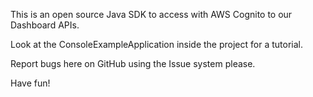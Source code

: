 This is an open source Java SDK to access with AWS Cognito to our Dashboard APIs.

Look at the ConsoleExampleApplication inside the project for a tutorial.

Report bugs here on GitHub using the Issue system please.

Have fun! 
